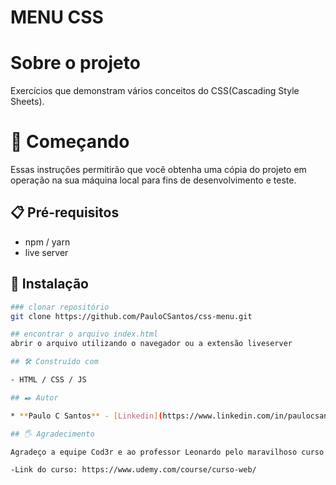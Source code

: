# MENU CSS

# Sobre o projeto

Exercícios que demonstram vários conceitos do CSS(Cascading Style Sheets).

# 🚀 Começando

Essas instruções permitirão que você obtenha uma cópia do projeto em operação na sua máquina local para fins de desenvolvimento e teste.

## 📋 Pré-requisitos

- npm / yarn
- live server

## 🔧 Instalação

``` bash
### clonar repositório
git clone https://github.com/PauloCSantos/css-menu.git

## encontrar o arquivo index.html 
abrir o arquivo utilizando o navegador ou a extensão liveserver

## 🛠️ Construído com

- HTML / CSS / JS

## ✒️ Autor

* **Paulo C Santos** - [Linkedin](https://www.linkedin.com/in/paulocsantos1995/)

## 🖐️ Agradecimento

Agradeço a equipe Cod3r e ao professor Leonardo pelo maravilhoso curso de Web-Moderno 

-Link do curso: https://www.udemy.com/course/curso-web/
